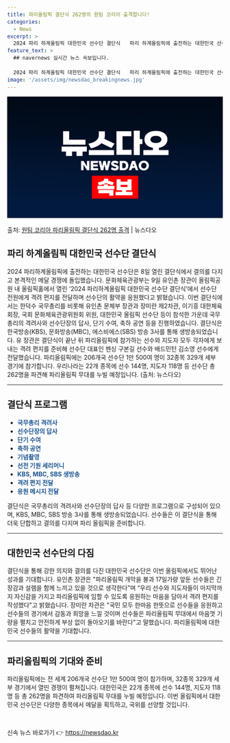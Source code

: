```yaml
---
title: 파리올림픽 결단식 262명의 원팀 코리아 출격합니다!
categories:
  - News
excerpt: >
  2024 파리 하계올림픽 대한민국 선수단 결단식   파리 하계올림픽에 출전하는 대한민국 선수단이 8일 열린 …
feature_text: >
  ## navernews 실시간 뉴스 속보입니다.

  2024 파리 하계올림픽 대한민국 선수단 결단식   파리 하계올림픽에 출전하는 대한민국 선수단이 8일 열린 …
image: '/assets/img/newsdao_breakingnews.jpg'
---
```


![뉴스다오 속보](/assets/img/newsdao_breakingnews.jpg)

<p>출처: <a href="https://newsdao.kr/4703" rel="dofollow">원팀 코리아 파리올림픽 결단식 262명 출격</a> | 뉴스다오</p>

<h2 data-ke-size="size26">파리 하계올림픽 대한민국 선수단 결단식</h2>
<p data-ke-size="size16">2024 파리하계올림픽에 출전하는 대한민국 선수단은 8일 열린 결단식에서 결의를 다지고 본격적인 메달 경쟁에 돌입했습니다. 문화체육관광부는 9일 유인촌 장관이 올림픽공원 내 올림픽홀에서 열린 ‘2024 파리하계올림픽 대한민국 선수단 결단식’에서 선수단 전원에게 격려 편지를 전달하며 선수단의 활약을 응원했다고 밝혔습니다. 이번 결단식에서는 한덕수 국무총리를 비롯해 유인촌 문체부 장관과 장미란 제2차관, 이기흥 대한체육회장, 국회 문화체육관광위원회 위원, 대한민국 올림픽 선수단 등이 참석한 가운데 국무총리의 격려사와 선수단장의 답사, 단기 수여, 축하 공연 등을 진행하였습니다. 결단식은 한국방송(KBS), 문화방송(MBC), 에스비에스(SBS) 방송 3사를 통해 생방송되었습니다. 유 장관은 결단식이 끝난 뒤 파리올림픽에 참가하는 선수와 지도자 모두 각자에게 보내는 격려 편지를 준비해 선수단 대표인 펜싱 구본길 선수와 배드민턴 김소영 선수에게 전달했습니다. 파리올림픽에는 206개국 선수단 1만 500여 명이 32종목 329개 세부 경기에 참가합니다. 우리나라는 22개 종목에 선수 144명, 지도자 118명 등 선수단 총 262명을 파견해 파리올림픽 무대를 누빌 예정입니다. (출처: 뉴스다오)</p>
<hr>
<h2 data-ke-size="size26">결단식 프로그램</h2>
<ul>
	<li><b><span style="color: #1a5490;">국무총리 격려사</span></b></li>
	<li><b><span style="color: #1a5490;">선수단장의 답사</span></b></li>
	<li><b><span style="color: #1a5490;">단기 수여</span></b></li>
	<li><b><span style="color: #1a5490;">축하 공연</span></b></li>
	<li><b><span style="color: #1a5490;">기념촬영</span></b></li>
	<li><b><span style="color: #1a5490;">선전 기원 세리머니</span></b></li>
	<li><b><span style="color: #1a5490;">KBS, MBC, SBS 생방송</span></b></li>
	<li><b><span style="color: #1a5490;">격려 편지 전달</span></b></li>
	<li><b><span style="color: #1a5490;">응원 메시지 전달</span></b></li>
</ul>
<p data-ke-size="size16">결단식은 국무총리의 격려사와 선수단장의 답사 등 다양한 프로그램으로 구성되어 있으며, KBS, MBC, SBS 방송 3사를 통해 생방송되었습니다. 선수들은 이 결단식을 통해 더욱 단합하고 결의를 다지며 파리 올림픽을 준비합니다.</p>
<hr>
<h2 data-ke-size="size26">대한민국 선수단의 다짐</h2>
<p data-ke-size="size16">결단식을 통해 강한 의지와 결의를 다진 대한민국 선수단은 이번 올림픽에서도 뛰어난 성과를 기대합니다. 유인촌 장관은 "파리올림픽 개막을 불과 17일가량 앞둔 선수들은 긴장감과 설렘을 함께 느끼고 있을 것으로 생각한다”며 “우리 선수와 지도자들이 마지막까지 자신감을 가지고 파리올림픽에 임할 수 있도록 응원하는 마음을 담아서 격려 편지를 작성했다"고 밝혔습니다. 장미란 차관은 "국민 모두 한마음 한뜻으로 선수들을 응원하고 선수들의 경기에서 감동과 희망을 느낄 것이며 선수들은 파리올림픽 무대에서 마음껏 기량을 펼치고 안전하게 부상 없이 돌아오기를 바란다"고 말했습니다. 파리올림픽에 대한민국 선수들의 활약을 기대합니다.</p>
<hr>
<h2 data-ke-size="size26">파리올림픽의 기대와 준비</h2>
<p data-ke-size="size16">파리올림픽에는 전 세계 206개국 선수단 1만 500여 명이 참가하며, 32종목 329개 세부 경기에서 열띤 경쟁이 펼쳐집니다. 대한민국은 22개 종목에 선수 144명, 지도자 118명 등 총 262명을 파견하여 파리올림픽 무대를 누빌 예정입니다. 이번 올림픽에서 대한민국 선수단은 다양한 종목에서 메달을 획득하고, 국위를 선양할 것입니다.</p>
<p data-ke-size="size16">&nbsp;</p> 

신속 뉴스 바로가기 👉 <a href="https://newsdao.kr" rel="dofollow">https://newsdao.kr</a>



